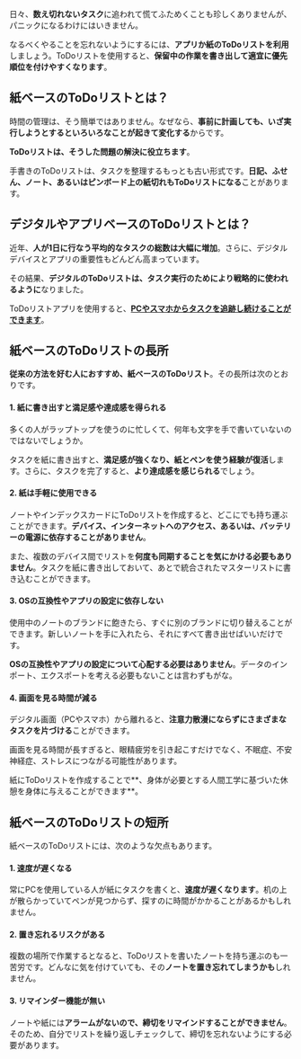 日々、**数え切れないタスク**に追われて慌てふためくことも珍しくありませんが、パニックになるわけにはいきません。

なるべくやることを忘れないようにするには、**アプリか紙のToDoリストを利用**しましょう。ToDoリストを使用すると、**保留中の作業を書き出して適宜に優先順位を付けやすくなります**。

## 紙ベースのToDoリストとは？

時間の管理は、そう簡単ではありません。なぜなら、**事前に計画しても、いざ実行しようとするといろいろなことが起きて変化する**からです。

**ToDoリストは、そうした問題の解決に役立ちます**。

手書きのToDoリストは、タスクを整理するもっとも古い形式です。**日記、ふせん、ノート、あるいはピンボード上の紙切れもToDoリストになる**ことがあります。

## デジタルやアプリベースのToDoリストとは？

近年、**人が1日に行なう平均的なタスクの総数は大幅に増加**。さらに、デジタルデバイスとアプリの重要性もどんどん高まっています。

その結果、**デジタルのToDoリストは、タスク実行のためにより戦略的に使われるように**なりました。

ToDoリストアプリを使用すると、**[PCやスマホからタスクを追跡し続けることができます](https://www.makeuseof.com/to-do-apps-to-focus-on-tasks-and-get-things-done/)**。

## 紙ベースのToDoリストの長所

**従来の方法を好む人におすすめ、紙ベースのToDoリスト**。その長所は次のとおりです。

#### 1\. 紙に書き出すと満足感や達成感を得られる

多くの人がラップトップを使うのに忙しくて、何年も文字を手で書いていないのではないでしょうか。

タスクを紙に書き出すと、**満足感が強くなり、紙とペンを使う経験が復活**します。さらに、タスクを完了すると、**より達成感を感じられる**でしょう。

#### 2\. 紙は手軽に使用できる

ノートやインデックスカードにToDoリストを作成すると、どこにでも持ち運ぶことができます。**デバイス、インターネットへのアクセス、あるいは、バッテリーの電源に依存することがありません**。

また、複数のデバイス間でリストを**何度も同期することを気にかける必要もありません**。タスクを紙に書き出しておいて、あとで統合されたマスターリストに書き込むことができます。

#### 3\. OSの互換性やアプリの設定に依存しない

使用中のノートのブランドに飽きたら、すぐに別のブランドに切り替えることができます。新しいノートを手に入れたら、それにすべて書き出せばいいだけです。

**OSの互換性やアプリの設定について心配する必要はありません**。データのインポート、エクスポートを考える必要もないことは言わずもがな。

#### 4\. 画面を見る時間が減る

デジタル画面（PCやスマホ）から離れると、**注意力散漫にならずにさまざまなタスクを片づける**ことができます。

画面を見る時間が長すぎると、眼精疲労を引き起こすだけでなく、不眠症、不安神経症、ストレスにつながる可能性があります。

紙にToDoリストを作成することで**、身体が必要とする人間工学に基づいた休憩を身体に与えることができます**。

## 紙ベースのToDoリストの短所

紙ベースのToDoリストには、次のような欠点もあります。

#### 1\. 速度が遅くなる

常にPCを使用している人が紙にタスクを書くと、**速度が遅くなります**。机の上が散らかっていてペンが見つからず、探すのに時間がかかることがあるかもしれません。

#### 2\. 置き忘れるリスクがある

複数の場所で作業するとなると、ToDoリストを書いたノートを持ち運ぶのも一苦労です。どんなに気を付けていても、その**ノートを置き忘れてしまうかも**しれません。

#### 3\. リマインダー機能が無い

ノートや紙には**アラームがないので、締切をリマインドすることができません**。そのため、自分でリストを繰り返しチェックして、締切を忘れないようにする必要があります。